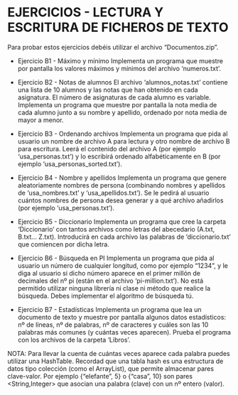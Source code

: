 # EJERCICIOS - LECTURA Y ESCRITURA DE FICHEROS DE TEXTO

Para probar estos ejercicios debéis utilizar el archivo “Documentos.zip”.

- Ejercicio B1 - Máximo y mínimo
Implementa un programa que muestre por pantalla los valores máximos y mínimos del archivo ‘numeros.txt’.

- Ejercicio B2 - Notas de alumnos
El archivo ‘alumnos_notas.txt’ contiene una lista de 10 alumnos y las notas que han obtenido en cada asignatura. El número de asignaturas de cada alumno es variable. Implementa un programa que muestre por pantalla la nota media de cada alumno junto a su nombre y apellido, ordenado por nota media de mayor a menor.

- Ejercicio B3 - Ordenando archivos
Implementa un programa que pida al usuario un nombre de archivo A para lectura y otro nombre de archivo B para escritura. Leerá el contenido del archivo A (por ejemplo ‘usa_personas.txt’) y lo escribirá ordenado alfabéticamente en B (por ejemplo ‘usa_personas_sorted.txt’).

- Ejercicio B4 - Nombre y apellidos
Implementa un programa que genere aleatoriamente nombres de persona (combinando nombres y apellidos de ‘usa_nombres.txt’ y ‘usa_apellidos.txt’). Se le pedirá al usuario cuántos nombres de persona desea generar y a qué archivo añadirlos (por ejemplo ‘usa_personas.txt’).

- Ejercicio B5 - Diccionario
Implementa un programa que cree la carpeta ‘Diccionario’ con tantos archivos como letras del abecedario (A.txt, B.txt… Z.txt). Introducirá en cada archivo las palabras de ‘diccionario.txt’ que comiencen por dicha letra.

- Ejercicio B6 - Búsqueda en PI
Implementa un programa que pida al usuario un número de cualquier longitud, como por ejemplo “1234”, y le diga al usuario si dicho número aparece en el primer millón de decimales del nº pi (están en el archivo ‘pi-million.txt’). No está permitido utilizar ninguna librería ni clase ni método que realice la búsqueda. Debes implementar el algoritmo de búsqueda tú.

- Ejercicio B7 - Estadísticas
Implementa un programa que lea un documento de texto y muestre por pantalla algunos datos estadísticos: nº de líneas, nº de palabras, nº de caracteres y cuáles son las 10 palabras más comunes (y cuántas veces aparecen). Prueba el programa con los archivos de la carpeta ‘Libros’.

NOTA: Para llevar la cuenta de cuántas veces aparece cada palabra puedes utilizar una HashTable. Recordad que una tabla hash es una estructura de datos tipo colección (como el ArrayList), que permite almacenar pares clave-valor. Por ejemplo {“elefante”, 5} o {“casa”, 10} son pares <String,Integer> que asocian una palabra (clave) con un nº entero (valor).
